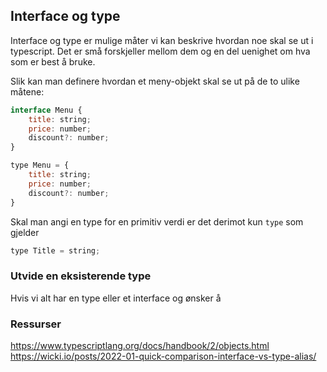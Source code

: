 ## Interface og type
Interface og type er mulige måter vi kan beskrive hvordan noe skal se ut i typescript. Det er små forskjeller mellom dem og en del uenighet om hva som er best å bruke.

Slik kan man definere hvordan et meny-objekt skal se ut på de to ulike måtene:

```js
interface Menu {
    title: string;
    price: number;
    discount?: number;
}
```

```js
type Menu = {
    title: string;
    price: number;
    discount?: number;
}
```

Skal man angi en type for en primitiv verdi er det derimot kun `type` som gjelder
```js
type Title = string;
```


### Utvide en eksisterende type
Hvis vi alt har en type eller et interface og ønsker å


### Ressurser
https://www.typescriptlang.org/docs/handbook/2/objects.html
https://wicki.io/posts/2022-01-quick-comparison-interface-vs-type-alias/